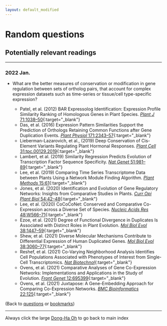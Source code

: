 ```yaml
---
layout: default_modified
---
```


# Random questions

## Potentially relevant readings
___

### 2022 Jan.

- What are the better measures of conservation or modification in gene regulation between sets of ortholog pairs, that account for complex expression datasets such as time-series or tissue/cell type-specific expression?

	- Patel, et al. (2012) BAR Expressolog Identification: Expression Profile Similarity Ranking of Homologous Genes in Plant Species. [_Plant J_ 71:1038–50](https://doi.org/10.1111/j.1365-313X.2012.05055.x){:target="_blank"}
	- Das, et al. (2016) Expression Pattern Similarities Support the Prediction of Orthologs Retaining Common Functions after Gene Duplication Events. [_Plant Physiol_ 171:2343–57](https://doi.org/10.1104/pp.15.01207){:target="_blank"}
	- Lieberman-Lazarovich, et al., (2019) Deep Conservation of Cis-Element Variants Regulating Plant Hormonal Responses. [_Plant Cell_ 31:tpc.00129.2019](https://doi.org/10.1105/tpc.19.00129){:target="_blank"}
	- Lambert, et al. (2019) Similarity Regression Predicts Evolution of Transcription Factor Sequence Specificity. [_Nat Genet_ 51:981–89](https://doi.org/10.1038/s41588-019-0411-1){:target="_blank"}
	- Lee, et al. (2019) Comparing Time Series Transcriptome Data between Plants Using a Network Module Finding Algorithm. [_Plant Methods_ 15:61](https://doi.org/10.1186/s13007-019-0440-x){:target="_blank"}
	- Jones, et al. (2020) Identification and Evolution of Gene Regulatory Networks: Insights from Comparative Studies in Plants. [_Curr Opi Plant Biol_ 54:42–48](https://doi.org/10.1016/j.pbi.2019.12.008){:target="_blank"}
	- Lee, et al. (2020) CoCoCoNet: Conserved and Comparative Co-Expression across a Diverse Set of Species. [_Nucleic Acids Res_ 48:W566–71](https://doi.org/10.1093/nar/gkaa348){:target="_blank"}
	- Ezoe, et al. (2021) Degree of Functional Divergence in Duplicates Is Associated with Distinct Roles in Plant Evolution. [_Mol Biol Evol_ 38:1447–59](https://doi.org/10.1093/molbev/msaa302){:target="_blank"}
	- Shew, et al. (2021) Diverse Molecular Mechanisms Contribute to Differential Expression of Human Duplicated Genes. [_Mol Biol Evol_ 38:3060–77](https://doi.org/10.1093/molbev/msab131){:target="_blank"}
	- Reshef, et al. (2021) Co-Varying Neighborhood Analysis Identifies Cell Populations Associated with Phenotypes of Interest from Single-Cell Transcriptomics. [_Nat Biotechnol_](https://doi.org/10.1038/s41587-021-01066-4){:target="_blank"}
	- Ovens, et al. (2021) Comparative Analyses of Gene Co-Expression Networks: Implementations and Applications in the Study of Evolution. [_Front Genet_ 12:695399](https://doi.org/10.3389/fgene.2021.695399){:target="_blank"}
	- Ovens, et al. (2021) Juxtapose: A Gene-Embedding Approach for Comparing Co-Expression Networks. [_BMC Bioinformatics_ 22:125](https://doi.org/10.1186/s12859-021-04055-1){:target="_blank"}

(Back to [questions](random.md) or [bookmarks](bookmarks.md))

___
Always click the large [Dong-Ha Oh](index.md) to go back to main index